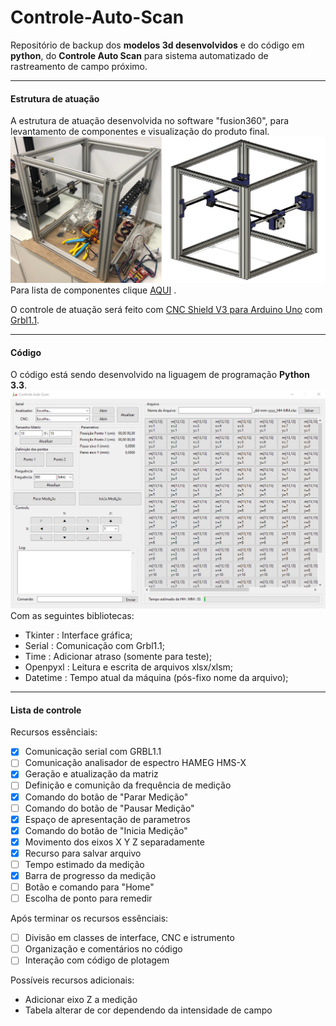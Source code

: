 # Controle-Auto-Scan
Repositório de backup dos **modelos 3d desenvolvidos** e do código em **python**, do **Controle Auto Scan** para sistema automatizado de rastreamento de campo próximo.
****
#### Estrutura de atuação
A estrutura de atuação desenvolvida no software "fusion360", para levantamento de componentes e visualização do produto final.
![N|Solid](/IMG/IMG1.png)
Para lista de componentes clique [AQUI](https://docs.google.com/document/d/15HYgylcvzmUAGObxVd7cbkju6tUG08WlYevftHTd1gw/edit?usp=sharing) .

O controle de atuação será feito com [CNC Shield V3 para Arduino Uno](https://www.filipeflop.com/produto/cnc-shield-v3-para-arduino-impressora-3d/) com [Grbl1.1](https://github.com/grbl/grbl).
****
#### Código
O código está sendo desenvolvido na liguagem de programação **Python 3.3**.
![N|Solid](/IMG/IMG2.png)
Com as seguintes bibliotecas:
- Tkinter : Interface gráfica;
- Serial : Comunicação com Grbl1.1;
- Time : Adicionar atraso (somente para teste);
- Openpyxl : Leitura e escrita de arquivos xlsx/xlsm;
- Datetime : Tempo atual da máquina (pós-fixo nome da arquivo);
****
#### Lista de controle 
Recursos essênciais:
- [x] Comunicação serial com GRBL1.1
- [ ] Comunicação analisador de espectro HAMEG HMS-X
- [x] Geração e atualização da matriz
- [ ] Definição e comunição da frequência de medição
- [x] Comando do botão de "Parar Medição"
- [ ] Comando do botão de "Pausar Medição"
- [x] Espaço de apresentação de parametros
- [x] Comando do botão de "Inicia Medição"
- [x] Movimento dos eixos X Y Z separadamente
- [x] Recurso para salvar arquivo
- [ ] Tempo estimado da medição
- [x] Barra de progresso da medição
- [ ] Botão e comando para "Home"
- [ ] Escolha de ponto para remedir

Após terminar os recursos essênciais:
- [ ] Divisão em classes de interface, CNC e istrumento
- [ ] Organização e comentários no código
- [ ] Interação com código de plotagem

Possíveis recursos adicionais:
- Adicionar eixo Z a medição
- Tabela alterar de cor dependendo da intensidade de campo
